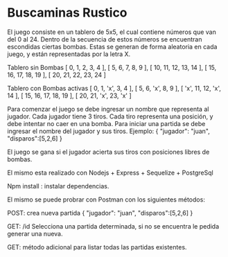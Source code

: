 # Buscaminas Rustico

El juego consiste en un tablero de 5x5, el cual contiene números que van del 0 al 24. Dentro de la secuencia de estos números se encuentran escondidas ciertas bombas. Estas se generan de forma aleatoria en cada juego, y están representadas por la letra X.

Tablero sin Bombas
[ 0, 1, 2, 3, 4 ],
[ 5, 6, 7, 8, 9 ],
[ 10, 11, 12, 13, 14 ],
[ 15, 16, 17, 18, 19 ],
[ 20, 21, 22, 23, 24 ]

Tablero con Bombas activas
[ 0, 1, 'x', 3, 4 ],
[ 5, 6, 'x', 8, 9 ],
[ 'x', 11, 12, 'x', 14 ],
[ 15, 16, 17, 18, 19 ],
[ 20, 21, 'x', 23, 'x' ]

Para comenzar el juego se debe ingresar un nombre que representa al jugador. Cada jugador tiene 3 tiros. Cada tiro representa una posición, y debe intentar no caer en una bomba.
Para iniciar una partida se debe ingresar el nombre del jugador y sus tiros. Ejemplo:
{
    "jugador": "juan",
    "disparos":[5,2,6]
}

El juego se gana si el jugador acierta sus tiros con posiciones libres de bombas.

El mismo esta realizado con Nodejs + Express + Sequelize + PostgreSql 

Npm install : instalar dependencias.

El mismo se puede probrar con Postman con los siguientes métodos:

POST: crea nueva partida
{
    "jugador": "juan",
    "disparos":[5,2,6]
}

GET: /id 
Selecciona una partida determinada, si no se encuentra le pedida generar una nueva.

GET: método adicional para listar todas las partidas existentes.
